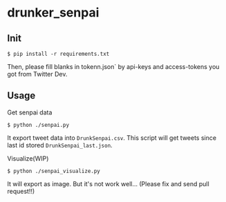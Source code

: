 # drunker_senpai


## Init
```
$ pip install -r requirements.txt
```
Then, please fill blanks in tokenn.json` by api-keys and access-tokens you got from Twitter Dev.


## Usage
Get senpai data
```
$ python ./senpai.py
```

It export tweet data into `DrunkSenpai.csv`.
This script will get tweets since last id stored `DrunkSenpai_last.json`.


Visualize(WIP)
```
$ python ./senpai_visualize.py
```

It will export as image. But it's not work well...
(Please fix and send pull request!!)
